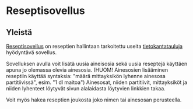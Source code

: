 # Reseptisovellus

## Yleistä

[Reseptisovellus](https://retsept-app.herokuapp.com/) on reseptien hallintaan tarkoitettu useita [tietokantatauluja](https://github.com/osekeranen/reseptisovellus/blob/main/media/images/recipe_db.png) hyödyntävä sovellus.

Sovelluksen avulla voit lisätä uusia aineisosia sekä uusia reseptejä käyttäen apuna jo olemassa olevia ainesosia. (HUOM! Ainesosien lisääminen reseptiin käyttää syntaksia: "määrä mittayksikön lyhenne ainesosa partitiivissä", esim. "1 dl maitoa") Ainesosat, niiden partitiivit, mittayksiköt ja niiden lyhenteet löytyvät sivun alalaidasta löytyvien linkkien takaa.

Voit myös hakea reseptien joukosta joko nimen tai ainesosan perusteella.
